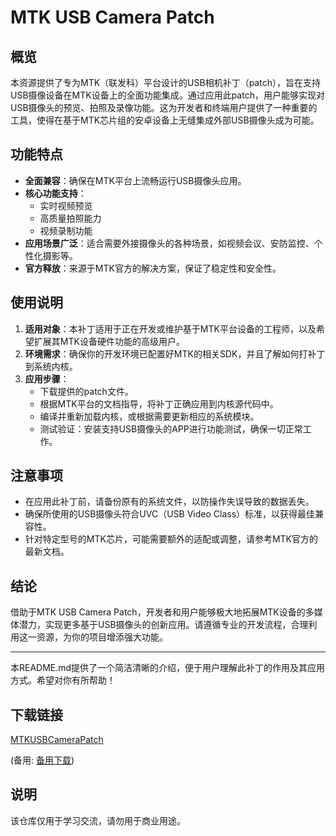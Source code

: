 # MTK USB Camera Patch

## 概览

本资源提供了专为MTK（联发科）平台设计的USB相机补丁（patch），旨在支持USB摄像设备在MTK设备上的全面功能集成。通过应用此patch，用户能够实现对USB摄像头的预览、拍照及录像功能。这为开发者和终端用户提供了一种重要的工具，使得在基于MTK芯片组的安卓设备上无缝集成外部USB摄像头成为可能。

## 功能特点

- **全面兼容**：确保在MTK平台上流畅运行USB摄像头应用。
- **核心功能支持**：
  - 实时视频预览
  - 高质量拍照能力
  - 视频录制功能
- **应用场景广泛**：适合需要外接摄像头的各种场景，如视频会议、安防监控、个性化摄影等。
- **官方释放**：来源于MTK官方的解决方案，保证了稳定性和安全性。

## 使用说明

1. **适用对象**：本补丁适用于正在开发或维护基于MTK平台设备的工程师，以及希望扩展其MTK设备硬件功能的高级用户。
2. **环境需求**：确保你的开发环境已配置好MTK的相关SDK，并且了解如何打补丁到系统内核。
3. **应用步骤**：
   - 下载提供的patch文件。
   - 根据MTK平台的文档指导，将补丁正确应用到内核源代码中。
   - 编译并重新加载内核，或根据需要更新相应的系统模块。
   - 测试验证：安装支持USB摄像头的APP进行功能测试，确保一切正常工作。

## 注意事项

- 在应用此补丁前，请备份原有的系统文件，以防操作失误导致的数据丢失。
- 确保所使用的USB摄像头符合UVC（USB Video Class）标准，以获得最佳兼容性。
- 针对特定型号的MTK芯片，可能需要额外的适配或调整，请参考MTK官方的最新文档。

## 结论

借助于MTK USB Camera Patch，开发者和用户能够极大地拓展MTK设备的多媒体潜力，实现更多基于USB摄像头的创新应用。请遵循专业的开发流程，合理利用这一资源，为你的项目增添强大功能。

---

本README.md提供了一个简洁清晰的介绍，便于用户理解此补丁的作用及其应用方式。希望对你有所帮助！

## 下载链接
[MTKUSBCameraPatch](https://pan.quark.cn/s/5665d94dd609) 

(备用: [备用下载](https://pan.baidu.com/s/1SZVXhIlTN6jVbxsYxVLPJg?pwd=m0g9))

## 说明

该仓库仅用于学习交流，请勿用于商业用途。
